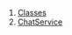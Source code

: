 

1. [Classes](file-___home_harshil_Desktop_open-source_palisadoes_talawa_lib_services_chat_service/#classes)
2. [ChatService](file-___home_harshil_Desktop_open-source_palisadoes_talawa_lib_services_chat_service/ChatService-class.html)
